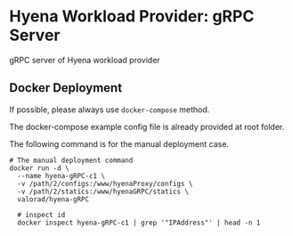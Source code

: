 # Hyena Workload Provider: gRPC Server
gRPC server of Hyena workload provider

## Docker Deployment

If possible, please always use `docker-compose` method.

The docker-compose example config file is already provided at root folder.

The following command is for the manual deployment case.

``` shell
# The manual deployment command 
docker run -d \
  --name hyena-gRPC-c1 \
  -v /path/2/configs:/www/hyenaProxy/configs \
  -v /path/2/statics:/www/hyenaGRPC/statics \
  valorad/hyena-gRPC

  # inspect id
  docker inspect hyena-gRPC-c1 | grep '"IPAddress"' | head -n 1
```